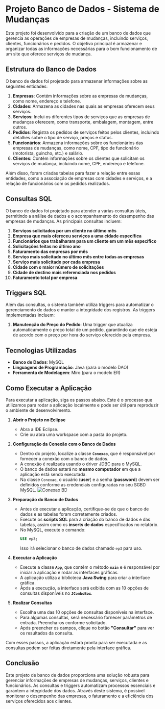 # Projeto Banco de Dados - Sistema de Mudanças

Este projeto foi desenvolvido para a criação de um banco de dados que gerencia as operações de empresas de mudanças, incluindo serviços, clientes, funcionários e pedidos. O objetivo principal é armazenar e organizar todas as informações necessárias para o bom funcionamento de um site que oferece serviços de mudança.

## Estrutura do Banco de Dados

O banco de dados foi projetado para armazenar informações sobre as seguintes entidades:

1. **Empresas**: Contém informações sobre as empresas de mudanças, como nome, endereço e telefone.
2. **Cidades**: Armazena as cidades nas quais as empresas oferecem seus serviços.
3. **Serviços**: Inclui os diferentes tipos de serviços que as empresas de mudanças oferecem, como transporte, embalagem, montagem, entre outros.
4. **Pedidos**: Registra os pedidos de serviços feitos pelos clientes, incluindo detalhes sobre o tipo de serviço, preços e status.
5. **Funcionários**: Armazena informações sobre os funcionários das empresas de mudanças, como nome, CPF, tipo de funcionário (motorista, guincho, etc.) e salário.
6. **Clientes**: Contém informações sobre os clientes que solicitam os serviços de mudança, incluindo nome, CPF, endereço e telefone.

Além disso, foram criadas tabelas para fazer a relação entre essas entidades, como a associação de empresas com cidades e serviços, e a relação de funcionários com os pedidos realizados.

## Consultas SQL

O banco de dados foi projetado para atender a várias consultas úteis, permitindo a análise de dados e o acompanhamento do desempenho das empresas de mudanças. As principais consultas incluem:

1. **Serviços solicitados por um cliente no último mês**
2. **Empresa que mais ofereceu serviços a uma cidade específica**
3. **Funcionários que trabalharam para um cliente em um mês específico**
4. **Solicitações feitas no último ano**
5. **Faturamento das empresas por mês**
6. **Serviço mais solicitado no último mês entre todas as empresas**
7. **Serviço mais solicitado por cada empresa**
8. **Cidade com o maior número de solicitações**
9. **Cidade de destino mais referenciada nos pedidos**
10. **Faturamento total por empresa**

## Triggers SQL

Além das consultas, o sistema também utiliza triggers para automatizar o gerenciamento de dados e manter a integridade dos registros. As triggers implementadas incluem:

1. **Manutenção do Preço do Pedido**: Uma trigger que atualiza automaticamente o preço total de um pedido, garantindo que ele esteja de acordo com o preço por hora do serviço oferecido pela empresa.

## Tecnologias Utilizadas

- **Banco de Dados**: MySQL
- **Linguagens de Programação**: Java (para o modelo DAO)
- **Ferramenta de Modelagem**: Miro (para o modelo ER)

## Como Executar a Aplicação

Para executar a aplicação, siga os passos abaixo. Este é o processo que utilizamos para rodar a aplicação localmente e pode ser útil para reproduzir o ambiente de desenvolvimento.

1. **Abrir o Projeto no Eclipse**
   - Abra a IDE Eclipse.
   - Crie ou abra uma workspace com a pasta do projeto.

2. **Configuração da Conexão com o Banco de Dados**
   - Dentro do projeto, localize a classe **`Conexao`**, que é responsável por fornecer a conexão com o banco de dados.
   - A conexão é realizada usando o driver JDBC para o MySQL.
   - O banco de dados estará no **mesmo computador** em que a aplicação está sendo executada.
   - Na classe `Conexao`, o usuário (**user**) e a senha (**password**) devem ser definidos conforme as credenciais configuradas no seu SGBD MySQL.
   ![Conexao BD](C:\Users\Usuário\Pictures\bd.png)


3. **Preparação do Banco de Dados**
   - Antes de executar a aplicação, certifique-se de que o banco de dados e as tabelas foram corretamente criados.
   - Execute os **scripts SQL** para a criação do banco de dados e das tabelas, assim como os **inserts de dados** especificados no relatório.
   - No MySQL, execute o comando: 
     ```sql
     USE ep3;
     ```
     Isso irá selecionar o banco de dados chamado `ep3` para uso.

4. **Executar a Aplicação**
   - Execute a classe **`App`**, que contém o método **`main`** e é responsável por iniciar a aplicação e rodar as interfaces gráficas.
   - A aplicação utiliza a biblioteca **Java Swing** para criar a interface gráfica.
   - Após a execução, a interface será exibida com as 10 opções de consultas disponíveis no **`JComboBox`**.
   
5. **Realizar Consultas**
   - Escolha uma das 10 opções de consultas disponíveis na interface.
   - Para algumas consultas, será necessário fornecer parâmetros de entrada. Preencha-os conforme solicitado.
   - Após preencher os campos, clique no botão **"Consultar"** para ver os resultados da consulta.

Com esses passos, a aplicação estará pronta para ser executada e as consultas podem ser feitas diretamente pela interface gráfica.


## Conclusão

Este projeto de banco de dados proporciona uma solução robusta para gerenciar informações de empresas de mudanças, serviços, clientes e funcionários. As consultas e triggers automatizam processos essenciais e garantem a integridade dos dados. Através deste sistema, é possível monitorar o desempenho das empresas, o faturamento e a eficiência dos serviços oferecidos aos clientes.

